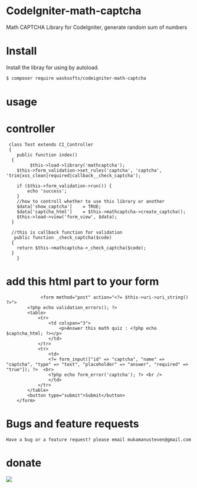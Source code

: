 # CodeIgniter-math-captcha
Math CAPTCHA Library for CodeIgniter, generate random sum of numbers

# Install

Install the libray for using by autoload.

``` bash
$ composer require wasksofts/codeigniter-math-captcha
```
# usage

   # controller 
     class Test extends CI_Controller
     {
	    public function index()
	  {
	         $this->load->library('mathcaptcha');
		$this->form_validation->set_rules('captcha', 'captcha', 'trim|xss_clean|required|callback__check_captcha');

		if ($this->form_validation->run()) {
			echo 'success';
		}
		//how to controll whether to use this library or another 
		$data['show_captcha']    = TRUE;
		$data['captcha_html']    = $this->mathcaptcha->create_captcha();
		$this->load->view('form_view', $data);
	  }

	  //this is callback function for validation
	   public function _check_captcha($code)
	  {
		return $this->mathcaptcha->_check_captcha($code);
	  }
        }
     
   # add this html part to your form
                 <form method="post" action="<?= $this->uri->uri_string() ?>">
			<?php echo validation_errors(); ?>
			<table>
				<tr>
					<td colspan="3">
						<p>Answer this math quiz : <?php echo $captcha_html; ?></p>
					</td>
				</tr>
				<tr>
					<td>
					<?= form_input(["id" => "captcha", "name" => "captcha", "type" => "text", "placeholder" => "answer", "required" => "true"]); ?>  <br>
					<?php echo form_error('captcha'); ?> <br />
					</td>
				</tr>
			</table>
			<button type="submit">Submit</button>
		</form>
    
   # Bugs and feature requests
    Have a bug or a feature request? please email mukamanusteven@gmail.com

   # donate
   [![](https://www.paypalobjects.com/en_US/i/btn/btn_donateCC_LG.gif)](https://www.paypal.com/cgi-bin/webscr?cmd=_s-xclick&hosted_button_id=BCPJC49Z4ZBLG)
   
	
